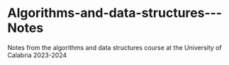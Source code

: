 # Algorithms-and-data-structures---Notes
Notes from the algorithms and data structures course at the University of Calabria 2023-2024
